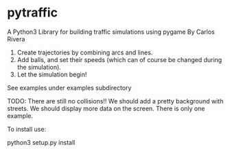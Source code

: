 # pytraffic
A Python3 Library for building traffic simulations using pygame
By Carlos Rivera

1. Create trajectories by combining arcs and lines.
2. Add balls, and set their speeds (which can of
   course be changed during the simulation).
3. Let the simulation begin!

See examples under examples subdirectory

TODO: There are still no collisions!!
      We should add a pretty background with streets.
      We should display more data on the screen.
      There is only one example.

To install use:

python3 setup.py install
